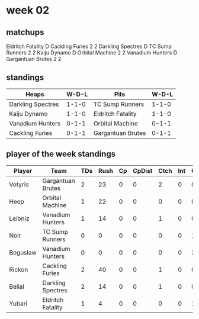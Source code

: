 # week 02

## matchups

Eldritch Fatality D Cackling Furies 2 2
Darkling Spectres D TC Sump Runners 2 2
Kaiju Dynamo D Orbital Machine 2 2
Vanadium Hunters D Gargantuan Brutes 2 2

## standings

| Heaps | W-D-L | Pits | W-D-L |
|-------|-----|--|--|
| Darkling Spectres | 1-1-0 | TC Sump Runners | 1-1-0 |
| Kaiju Dynamo | 1-1-0 | Eldritch Fatality | 1-1-0 |
| Vanadium Hunters | 0-1-1 | Orbital Machine | 0-1-1 |
| Cackling Furies | 0-1-1 | Gargantuan Brutes | 0-1-1 |

## player of the week standings

| Player            | Team             | TDs  | Rush | Cp   | CpDist | Ctch | Int | Cas  | Blck | Sck | MVP | SPP  |
|-------------------|------------------|------|------|------|----------|---------|---|---|--------|-------|------|------|
| Votyris | Gargantuan Brutes |    2 |   23 |    0 |        0 |      2 |     0 |    0 |      2 |     0 |    1 |   11 |
| Heep    | Orbital Machine   |     1 |   22 |    0 |        0 |      0 |     0 |    0 |      0 |     0 |    1 |    8 |
| Leibniz | Vanadium Hunters  |     1 |   14 |    0 |        0 |      1 |     0 |    0 |      4 |     0 |    1 |    8 |
| Noir    | TC Sump Runners   |     0 |    0 |    0 |        0 |      0 |     0 |    1 |      4 |     0 |    1 |    7 |
| Boguslaw | Vanadium Hunters  |    0 |    0 |    0 |        0 |      0 |     0 |    3 |     10 |     0 |    0 |    6 |
| Rickon   | Cackling Furies   |    2 |   40 |    0 |        0 |      1 |     0 |    0 |      2 |     0 |    0 |    6 |
| Belial  | Darkling Spectres |     2 |   14 |    0 |        0 |      1 |     0 |    0 |      1 |     0 |    0 |    6 |
| Yubari  | Eldritch Fatality |     1 |    4 |    0 |        0 |      0 |     0 |    1 |      9 |     1 |    0 |    5 |

